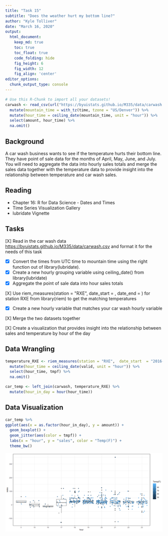 ```yaml
---
title: "Task 15"
subtitle: "Does the weather hurt my bottom line?"
author: "Kyle Tolliver"
date: "March 16, 2020"
output:
  html_document:  
    keep_md: true
    toc: true
    toc_float: true
    code_folding: hide
    fig_height: 6
    fig_width: 12
    fig_align: 'center'
editor_options: 
  chunk_output_type: console
---
```







```r
# Use this R-Chunk to import all your datasets!
carwash <- read_csv(url("https://byuistats.github.io/M335/data/carwash.csv")) %>% 
  mutate(mountain_time = with_tz(time, tzone = "US/Denver")) %>% 
  mutate(hour_time = ceiling_date(mountain_time, unit = "hour")) %>% 
  select(amount, hour_time) %>% 
  na.omit()
```

## Background

A car wash business wants to see if the temperature hurts their bottom line. They have point of sale data for the months of April, May, June, and July. You will need to aggregate the data into hourly sales totals and merge the sales data together with the temperature data to provide insight into the relationship between temperature and car wash sales.

## Reading 

* Chapter 16: R for Data Science - Dates and Times
* Time Series Visualization Gallery
* lubridate Vignette

## Tasks

[X] Read in the car wash data https://byuistats.github.io/M335/data/carwash.csv and format it for the needs of this task

* [X] Convert the times from UTC time to mountain time using the right function out of library(lubridate).
* [X] Create a new hourly grouping variable using ceiling_date() from library(lubridate)
* [X] Aggregate the point of sale data into hour sales totals

[X] Use riem_measures(station = "RXE",  date_start  = ,  date_end  =  ) for station RXE from library(riem) to get the matching temperatures

* [X] Create a new hourly variable that matches your car wash hourly variable

[X] Merge the two datasets together

[X] Create a visualization that provides insight into the relationship between sales and temperature by hour of the day

## Data Wrangling 


```r
temperature_RXE <- riem_measures(station = "RXE",  date_start  = "2016-05-13" ,  date_end  = "2016-07-18" ) %>% 
  mutate(hour_time = ceiling_date(valid, unit = "hour")) %>% 
  select(hour_time, tmpf) %>% 
  na.omit()
```


```r
car_temp <- left_join(carwash, temperature_RXE) %>% 
  mutate(hour_in_day = hour(hour_time))
```

## Data Visualization


```r
car_temp %>% 
ggplot(aes(x = as.factor(hour_in_day), y = amount)) +
  geom_boxplot() +
  geom_jitter(aes(color = tmpf)) +
  labs(x = "hour", y = "sales", color = "Temp(F)") + 
  theme_bw()
```

![](tsk15_files/figure-html/plot-1.png)<!-- -->
